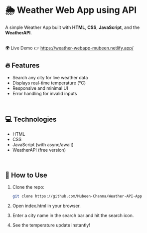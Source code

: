 # 🌦 Weather Web App using API

A simple Weather App built with **HTML**, **CSS**, **JavaScript**, and the **WeatherAPI**.  
<br>

🌍 Live Demo 👉 https://weather-webapp-mubeen.netlify.app/

## 🔥 Features

- Search any city for live weather data
- Displays real-time temperature (°C)
- Responsive and minimal UI
- Error handling for invalid inputs
<br>

## 💻 Technologies

- HTML  
- CSS  
- JavaScript (with async/await)  
- WeatherAPI (free version)
<br>

## 🚀 How to Use

1. Clone the repo:
   ```bash
   git clone https://github.com/Mubeen-Channa/Weather-API-App
   ```
2. Open index.html in your browser.

3. Enter a city name in the search bar and hit the search icon.

4. See the temperature update instantly!